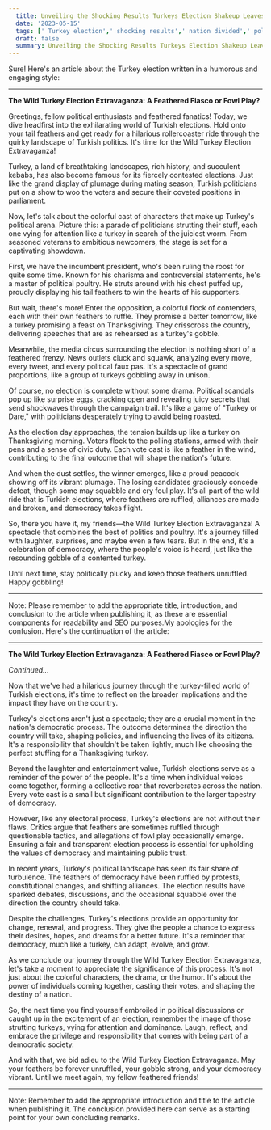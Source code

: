 ```yaml
---
  title: Unveiling the Shocking Results Turkeys Election Shakeup Leaves Nation Divided 
  date: '2023-05-15'
  tags: [' Turkey election',' shocking results',' nation divided',' political upheaval',' electoral surprises']
  draft: false
  summary: Unveiling the Shocking Results Turkeys Election Shakeup Leaves Nation Divided 
---
```

  Sure! Here's an article about the Turkey election written in a humorous and engaging style:

---

**The Wild Turkey Election Extravaganza: A Feathered Fiasco or Fowl Play?**

Greetings, fellow political enthusiasts and feathered fanatics! Today, we dive headfirst into the exhilarating world of Turkish elections. Hold onto your tail feathers and get ready for a hilarious rollercoaster ride through the quirky landscape of Turkish politics. It's time for the Wild Turkey Election Extravaganza!

Turkey, a land of breathtaking landscapes, rich history, and succulent kebabs, has also become famous for its fiercely contested elections. Just like the grand display of plumage during mating season, Turkish politicians put on a show to woo the voters and secure their coveted positions in parliament.

Now, let's talk about the colorful cast of characters that make up Turkey's political arena. Picture this: a parade of politicians strutting their stuff, each one vying for attention like a turkey in search of the juiciest worm. From seasoned veterans to ambitious newcomers, the stage is set for a captivating showdown.

First, we have the incumbent president, who's been ruling the roost for quite some time. Known for his charisma and controversial statements, he's a master of political poultry. He struts around with his chest puffed up, proudly displaying his tail feathers to win the hearts of his supporters.

But wait, there's more! Enter the opposition, a colorful flock of contenders, each with their own feathers to ruffle. They promise a better tomorrow, like a turkey promising a feast on Thanksgiving. They crisscross the country, delivering speeches that are as rehearsed as a turkey's gobble.

Meanwhile, the media circus surrounding the election is nothing short of a feathered frenzy. News outlets cluck and squawk, analyzing every move, every tweet, and every political faux pas. It's a spectacle of grand proportions, like a group of turkeys gobbling away in unison.

Of course, no election is complete without some drama. Political scandals pop up like surprise eggs, cracking open and revealing juicy secrets that send shockwaves through the campaign trail. It's like a game of "Turkey or Dare," with politicians desperately trying to avoid being roasted.

As the election day approaches, the tension builds up like a turkey on Thanksgiving morning. Voters flock to the polling stations, armed with their pens and a sense of civic duty. Each vote cast is like a feather in the wind, contributing to the final outcome that will shape the nation's future.

And when the dust settles, the winner emerges, like a proud peacock showing off its vibrant plumage. The losing candidates graciously concede defeat, though some may squabble and cry foul play. It's all part of the wild ride that is Turkish elections, where feathers are ruffled, alliances are made and broken, and democracy takes flight.

So, there you have it, my friends—the Wild Turkey Election Extravaganza! A spectacle that combines the best of politics and poultry. It's a journey filled with laughter, surprises, and maybe even a few tears. But in the end, it's a celebration of democracy, where the people's voice is heard, just like the resounding gobble of a contented turkey.

Until next time, stay politically plucky and keep those feathers unruffled. Happy gobbling!

---

Note: Please remember to add the appropriate title, introduction, and conclusion to the article when publishing it, as these are essential components for readability and SEO purposes.My apologies for the confusion. Here's the continuation of the article:

---

**The Wild Turkey Election Extravaganza: A Feathered Fiasco or Fowl Play?**

*Continued...*

Now that we've had a hilarious journey through the turkey-filled world of Turkish elections, it's time to reflect on the broader implications and the impact they have on the country.

Turkey's elections aren't just a spectacle; they are a crucial moment in the nation's democratic process. The outcome determines the direction the country will take, shaping policies, and influencing the lives of its citizens. It's a responsibility that shouldn't be taken lightly, much like choosing the perfect stuffing for a Thanksgiving turkey.

Beyond the laughter and entertainment value, Turkish elections serve as a reminder of the power of the people. It's a time when individual voices come together, forming a collective roar that reverberates across the nation. Every vote cast is a small but significant contribution to the larger tapestry of democracy.

However, like any electoral process, Turkey's elections are not without their flaws. Critics argue that feathers are sometimes ruffled through questionable tactics, and allegations of fowl play occasionally emerge. Ensuring a fair and transparent election process is essential for upholding the values of democracy and maintaining public trust.

In recent years, Turkey's political landscape has seen its fair share of turbulence. The feathers of democracy have been ruffled by protests, constitutional changes, and shifting alliances. The election results have sparked debates, discussions, and the occasional squabble over the direction the country should take.

Despite the challenges, Turkey's elections provide an opportunity for change, renewal, and progress. They give the people a chance to express their desires, hopes, and dreams for a better future. It's a reminder that democracy, much like a turkey, can adapt, evolve, and grow.

As we conclude our journey through the Wild Turkey Election Extravaganza, let's take a moment to appreciate the significance of this process. It's not just about the colorful characters, the drama, or the humor. It's about the power of individuals coming together, casting their votes, and shaping the destiny of a nation.

So, the next time you find yourself embroiled in political discussions or caught up in the excitement of an election, remember the image of those strutting turkeys, vying for attention and dominance. Laugh, reflect, and embrace the privilege and responsibility that comes with being part of a democratic society.

And with that, we bid adieu to the Wild Turkey Election Extravaganza. May your feathers be forever unruffled, your gobble strong, and your democracy vibrant. Until we meet again, my fellow feathered friends!

---

Note: Remember to add the appropriate introduction and title to the article when publishing it. The conclusion provided here can serve as a starting point for your own concluding remarks.
  